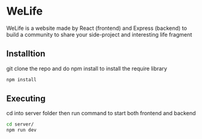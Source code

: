 # WeLife

WeLife is a website made by React (frontend) and Express (backend) to build a community to share your side-project and interesting life fragment

## Installtion

git clone the repo and do npm install to install the require library

```bash
npm install
```

## Executing

cd into server folder then run command to start both frontend and backend

```bash
cd server/
npm run dev
```
